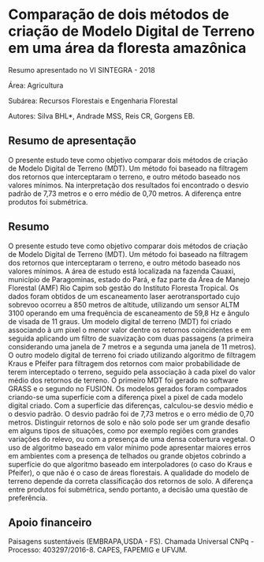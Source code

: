 # Comparação de  dois métodos de criação de Modelo Digital de Terreno em uma área da floresta amazônica

Resumo apresentado no VI SINTEGRA - 2018

Área: Agricultura

Subárea: Recursos Florestais e Engenharia Florestal

Autores: Silva BHL*, Andrade MSS, Reis CR, Gorgens EB.

## Resumo de apresentação  

O presente estudo teve como objetivo comparar dois métodos de criação de Modelo Digital de Terreno (MDT). Um método foi baseado na filtragem dos retornos que interceptaram o terreno, e outro método baseado nos valores mínimos. Na interpretação dos resultados foi encontrado o desvio padrão de 7,73 metros e o erro médio de 0,70 metros. A diferença entre produtos foi submétrica.

## Resumo 

O presente estudo teve como objetivo comparar dois métodos de criação de Modelo Digital de Terreno (MDT). Um método foi baseado na filtragem dos retornos que interceptaram o terreno, e outro método baseado nos valores mínimos. A área de estudo está localizada na fazenda Cauaxi, município de Paragominas, estado do Pará, e faz parte da Área de Manejo Florestal (AMF) Rio Capim sob gestão do Instituto Floresta Tropical. Os dados foram obtidos de um escaneamento laser aerotransportado cujo sobrevoo ocorreu a 850 metros de altitude, utilizando um sensor ALTM 3100 operando em uma frequência de escaneamento de 59,8 Hz e ângulo de visada de 11 graus. Um modelo digital de terreno (MDT) foi criado associando à um pixel o menor valor dentre os retornos coincidentes e em seguida aplicando um filtro de suavização com duas passagens (a primeira considerando uma janela de 7 metros e a segunda uma janela de 11 metros). O outro modelo digital de terreno foi criado utilizando algoritmo de filtragem Kraus e Pfeifer para filtragem dos retornos com maior probabilidade de terem interceptado o terreno, seguido pela associação à cada pixel do valor médio dos retornos de terreno. O primeiro MDT foi gerado no software GRASS e o segundo no FUSION. Os modelos gerados foram comparados criando-se uma superfície com a diferença pixel a pixel de cada modelo digital criado. Com a superfície das diferenças, calculou-se desvio médio e o desvio padrão. O desvio padrão foi de 7,73 metros e o erro médio de 0,70 metros. Distinguir retornos de solo e não solo pode ser um grande desafio em alguns tipos de situações, como por exemplo regiões com grandes variações do relevo, ou com a presença de uma densa cobertura vegetal. O uso de algoritmo baseado em valor mínimo pode apresentar maiores erros em ambientes com a presença de telhados ou grande objetos cobrindo a superfície do que algoritmo baseado em interpoladores (o caso do Kraus e Pfeifer), o que não é o caso de áreas florestais. A qualidade do modelo de terreno depende da correta classificação dos retornos de solo. A diferença entre produtos foi submétrica, sendo portanto, a decisão uma questão de preferência. 

## Apoio financeiro

Paisagens sustentáveis (EMBRAPA,USDA - FS). Chamada Universal CNPq - Processo: 403297/2016-8. CAPES, FAPEMIG  e UFVJM.
